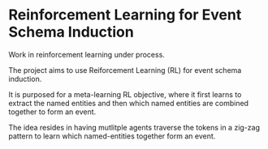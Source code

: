 # Reinforcement Learning for Event Schema Induction
Work in reinforcement learning under process.

The project aims to use Reiforcement Learning (RL) for event schema induction. 

It is purposed for a meta-learning RL objective, where it first learns to extract the named entities and then which named entities are combined together to form an event. 

The idea resides in having mutlitple agents traverse the tokens in a zig-zag pattern to learn which named-entities together form an event.
